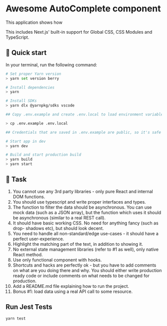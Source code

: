 # Awesome AutoComplete component

This application shows how

This includes Next.js' built-in support for Global CSS, CSS Modules and TypeScript.

## 🚀 Quick start

In your terminal, run the following command:

```bash
# Set proper Yarn version
> yarn set version berry

# Install dependencies
> yarn

# Install SDKs
> yarn dlx @yarnpkg/sdks vscode

## Copy .env.example and create .env.local to load environment variables

> cp .env.example .env.local

## Credentials that are saved in .env.example are public, so it's safe to have them in there, but in case you're gonna have your own credentials, DON'T store them in .env.example

# Start app in dev
> yarn dev

# Build and start production build
> yarn build
> yarn start
```

## 📄 Task

1. You cannot use any 3rd party libraries - only pure React and internal DOM functions.
2. You should use typescript and write proper interfaces and types.
3. The function to filter the data should be asynchronous. You can use mock data (such as a JSON array), but the function which uses it should be asynchronous (similar to a real REST call).
4. It should have basic working CSS. No need for anything fancy (such as drop- shadows etc), but should look decent.
5. You need to handle all non-standard/edge use-cases - it should have a perfect user-experience.
6. Highlight the matching part of the text, in addition to showing it.
7. No external state management libraries (refer to #1 as well), only native React method.
8. Use only functional component with hooks.
9. Shortcuts and hacks are perfectly ok - but you have to add comments on what are you doing there and why. You should either write production ready code or include comments on what needs to be changed for production.
10. Add a README.md file explaining how to run the project.
11. Bonus #1: load data using a real API call to some resource.

## Run Jest Tests

```bash
yarn test
```
